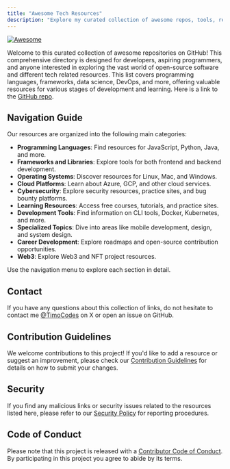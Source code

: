 ```yaml
---
title: "Awesome Tech Resources"
description: "Explore my curated collection of awesome repos, tools, resources, and roadmaps for developers."
---
```


[![Awesome](https://awesome.re/badge.svg)](https://awesome.re)

Welcome to this curated collection of awesome repositories on GitHub! This comprehensive directory is designed for developers, aspiring programmers, and anyone interested in exploring the vast world of open-source software and different tech related resources. This list covers programming languages, frameworks, data science, DevOps, and more, offering valuable resources for various stages of development and learning. Here is a link to the [GitHub repo](https://github.com/TimoCodez/awesome-repos-and-resources).

## Navigation Guide

<!-- Here’s where your Vue component will be loaded -->


Our resources are organized into the following main categories:

- **Programming Languages**: Find resources for JavaScript, Python, Java, and more.
- **Frameworks and Libraries**: Explore tools for both frontend and backend development.
- **Operating Systems**: Discover resources for Linux, Mac, and Windows.
- **Cloud Platforms**: Learn about Azure, GCP, and other cloud services.
- **Cybersecurity**: Explore security resources, practice sites, and bug bounty platforms.
- **Learning Resources**: Access free courses, tutorials, and practice sites.
- **Development Tools**: Find information on CLI tools, Docker, Kubernetes, and more.
- **Specialized Topics**: Dive into areas like mobile development, design, and system design.
- **Career Development**: Explore roadmaps and open-source contribution opportunities.
- **Web3**: Explore Web3 and NFT project resources.

Use the navigation menu to explore each section in detail.

## Contact

If you have any questions about this collection of links, do not hesitate to contact me [@TimoCodes](https://www.X.com/TimoCodes) on X or open an issue on GitHub.

## Contribution Guidelines

We welcome contributions to this project! If you'd like to add a resource or suggest an improvement, please check our [Contribution Guidelines](contributing.md) for details on how to submit your changes.

## Security

If you find any malicious links or security issues related to the resources listed here, please refer to our [Security Policy](security.md) for reporting procedures.

## Code of Conduct

Please note that this project is released with a [Contributor Code of Conduct](code_of_conduct.md). By participating in this project you agree to abide by its terms.
